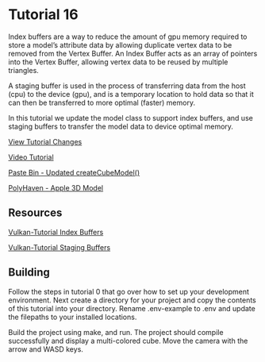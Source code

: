 # Tutorial 16

Index buffers are a way to reduce the amount of gpu memory required to store a model’s attribute data by allowing duplicate vertex data to be removed from the Vertex Buffer. An Index Buffer acts as an array of pointers into the Vertex Buffer, allowing vertex data to be reused by multiple triangles.

A staging buffer is used in the process of transferring data from the host (cpu) to the device (gpu), and is a temporary location to hold data so that it can then be transferred to more optimal (faster) memory. 

In this tutorial we update the model class to support index buffers, and use staging buffers to transfer the model data to device optimal memory. 

[View Tutorial Changes](https://github.com/blurrypiano/littleVulkanEngine/commit/411336151b35c9434b0df73fd4f0f94febd99589) 

[Video Tutorial](https://youtu.be/qxuvQVtehII)

[Paste Bin - Updated createCubeModel()](https://pastebin.com/4T10MFgb)

[PolyHaven - Apple 3D Model](https://polyhaven.com/a/food_apple_01)

## Resources

[Vulkan-Tutorial Index Buffers](https://vulkan-tutorial.com/Vertex_buffers/Index_buffer)

[Vulkan-Tutorial Staging Buffers](https://vulkan-tutorial.com/Vertex_buffers/Staging_buffer)

## Building

Follow the steps in tutorial 0 that go over how to set up your development environment. Next create a directory for your project and copy the contents of this tutorial into your directory. Rename .env-example to .env and update the filepaths to your installed locations.

Build the project using make, and run. The project should compile successfully and display a multi-colored cube. Move the camera with the arrow and WASD keys.
